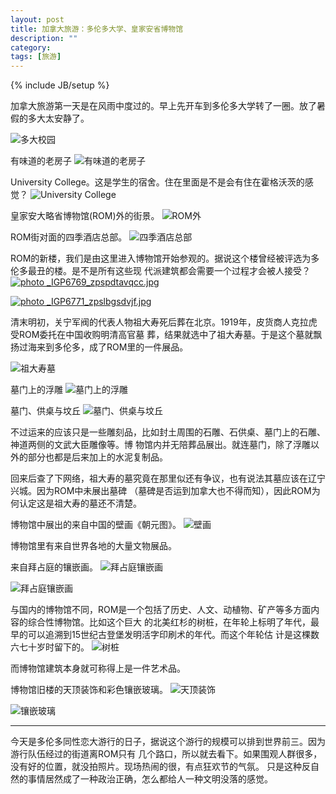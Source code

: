 ```yaml
---
layout: post
title: 加拿大旅游：多伦多大学、皇家安省博物馆
description: ""
category:
tags: [旅游]
---
```

{% include JB/setup %}

加拿大旅游第一天是在风雨中度过的。早上先开车到多伦多大学转了一圈。放了暑假的多大太安静了。

![多大校园](http://i46.photobucket.com/albums/f136/bird_frank/_IGP6724_zpsggsjuvbj.jpg)

有味道的老房子
![有味道的老房子](http://i46.photobucket.com/albums/f136/bird_frank/_IGP6726_zpsrtdmt9rx.jpg)

University College。这是学生的宿舍。住在里面是不是会有住在霍格沃茨的感觉？
![University College](http://i46.photobucket.com/albums/f136/bird_frank/_IGP6727_zpsgetd5kxi.jpg)

皇家安大略省博物馆(ROM)外的街景。
![ROM外](http://i46.photobucket.com/albums/f136/bird_frank/_IGP6733_zpsg4xgekef.jpg)

ROM街对面的四季酒店总部。
![四季酒店总部](http://i46.photobucket.com/albums/f136/bird_frank/_IGP6735_zps0e3enqo8.jpg)

ROM的新楼，我们是由这里进入博物馆开始参观的。据说这个楼曾经被评选为多伦多最丑的楼。是不是所有这些现
代派建筑都会需要一个过程才会被人接受？
<a href="http://s46.photobucket.com/user/bird_frank/media/_IGP6769_zpspdtavqcc.jpg.html"
target="_blank"><img
src="http://i46.photobucket.com/albums/f136/bird_frank/_IGP6769_zpspdtavqcc.jpg" border="0" alt="
photo _IGP6769_zpspdtavqcc.jpg"/></a>

<a href="http://s46.photobucket.com/user/bird_frank/media/_IGP6771_zpslbgsdvjf.jpg.html"
target="_blank"><img
src="http://i46.photobucket.com/albums/f136/bird_frank/_IGP6771_zpslbgsdvjf.jpg" border="0" alt="
photo _IGP6771_zpslbgsdvjf.jpg"/></a>

清末明初，关宁军阀的代表人物祖大寿死后葬在北京。1919年，皮货商人克拉虎受ROM委托在中国收购明清高官墓
葬，结果就选中了祖大寿墓。于是这个墓就飘扬过海来到多伦多，成了ROM里的一件展品。

![祖大寿墓](http://i46.photobucket.com/albums/f136/bird_frank/_IGP6743_zpslwnupgoz.jpg)

墓门上的浮雕
![墓门上的浮雕](http://i46.photobucket.com/albums/f136/bird_frank/_IGP6744_zpsnqqexefr.jpg)

墓门、供桌与坟丘
![墓门、供桌与坟丘](http://i46.photobucket.com/albums/f136/bird_frank/_IGP6745_zpsvjihykah.jpg)

不过运来的应该只是一些雕刻品，比如封土周围的石雕、石供桌、墓门上的石雕、神道两侧的文武大臣雕像等。博
物馆内并无陪葬品展出。就连墓门，除了浮雕以外的部分也都是后来加上的水泥复制品。

回来后查了下网络，祖大寿的墓究竟在那里似还有争议，也有说法其墓应该在辽宁兴城。因为ROM中未展出墓碑
（墓碑是否运到加拿大也不得而知），因此ROM为何认定这是祖大寿的墓还不清楚。

博物馆中展出的来自中国的壁画《朝元图》。
![壁画](http://i46.photobucket.com/albums/f136/bird_frank/_IGP6747_zps1tke9qfs.jpg)

博物馆里有来自世界各地的大量文物展品。

来自拜占庭的镶嵌画。
![拜占庭镶嵌画](http://i46.photobucket.com/albums/f136/bird_frank/_IGP6766_zps1pa3zqov.jpg)

![拜占庭镶嵌画](http://i46.photobucket.com/albums/f136/bird_frank/_IGP6767_zpsjf45vvzw.jpg)

与国内的博物馆不同，ROM是一个包括了历史、人文、动植物、矿产等多方面内容的综合性博物馆。比如这个巨大
的北美红杉的树桩，在年轮上标明了年代，最早的可以追溯到15世纪古登堡发明活字印刷术的年代。而这个年轮估
计是这棵数六七十岁时留下的。
![树桩](http://i46.photobucket.com/albums/f136/bird_frank/_IGP6759_zpsg0ljs0o7.jpg)

而博物馆建筑本身就可称得上是一件艺术品。

博物馆旧楼的天顶装饰和彩色镶嵌玻璃。
![天顶装饰](http://i46.photobucket.com/albums/f136/bird_frank/_IGP6750_zps33g3pf7d.jpg)

![镶嵌玻璃](http://i46.photobucket.com/albums/f136/bird_frank/_IGP6751_zpstemheo40.jpg)

----

今天是多伦多同性恋大游行的日子，据说这个游行的规模可以排到世界前三。因为游行队伍经过的街道离ROM只有
几个路口，所以就去看下。如果围观人群很多，没有好的位置，就没拍照片。现场热闹的很，有点狂欢节的气氛。
只是这种反自然的事情居然成了一种政治正确，怎么都给人一种文明没落的感觉。



